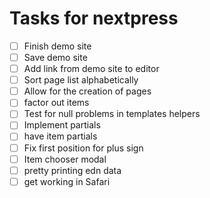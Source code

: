 # Tasks for nextpress
- [ ] Finish demo site
- [ ] Save demo site
- [ ] Add link from demo site to editor
- [ ] Sort page list alphabetically
- [ ] Allow for the creation of pages
- [ ] factor out items
- [ ] Test for null problems in templates helpers
- [ ] Implement partials
- [ ] have item partials
- [ ] Fix first position for plus sign
- [ ] Item chooser modal
- [ ] pretty printing edn data
- [ ] get working in Safari
